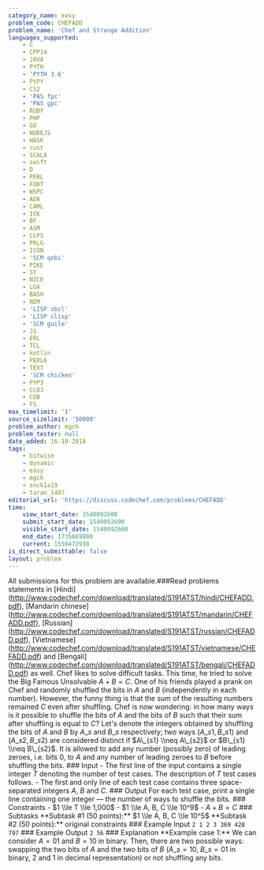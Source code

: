 ```yaml
---
category_name: easy
problem_code: CHEFADD
problem_name: 'Chef and Strange Addition'
languages_supported:
    - C
    - CPP14
    - JAVA
    - PYTH
    - 'PYTH 3.6'
    - PYPY
    - CS2
    - 'PAS fpc'
    - 'PAS gpc'
    - RUBY
    - PHP
    - GO
    - NODEJS
    - HASK
    - rust
    - SCALA
    - swift
    - D
    - PERL
    - FORT
    - WSPC
    - ADA
    - CAML
    - ICK
    - BF
    - ASM
    - CLPS
    - PRLG
    - ICON
    - 'SCM qobi'
    - PIKE
    - ST
    - NICE
    - LUA
    - BASH
    - NEM
    - 'LISP sbcl'
    - 'LISP clisp'
    - 'SCM guile'
    - JS
    - ERL
    - TCL
    - kotlin
    - PERL6
    - TEXT
    - 'SCM chicken'
    - PYP3
    - CLOJ
    - COB
    - FS
max_timelimit: '1'
source_sizelimit: '50000'
problem_author: mgch
problem_tester: null
date_added: 16-10-2018
tags:
    - bitwise
    - dynamic
    - easy
    - mgch
    - snck1a19
    - taran_1407
editorial_url: 'https://discuss.codechef.com/problems/CHEFADD'
time:
    view_start_date: 1540092600
    submit_start_date: 1540092600
    visible_start_date: 1540092600
    end_date: 1735669800
    current: 1559472938
is_direct_submittable: false
layout: problem
---
```

All submissions for this problem are available.\###Read problems statements in \[Hindi\](http://www.codechef.com/download/translated/S191ATST/hindi/CHEFADD.pdf), \[Mandarin chinese\](http://www.codechef.com/download/translated/S191ATST/mandarin/CHEFADD.pdf), \[Russian\](http://www.codechef.com/download/translated/S191ATST/russian/CHEFADD.pdf), \[Vietnamese\](http://www.codechef.com/download/translated/S191ATST/vietnamese/CHEFADD.pdf) and \[Bengali\](http://www.codechef.com/download/translated/S191ATST/bengali/CHEFADD.pdf) as well. Chef likes to solve difficult tasks. This time, he tried to solve the Big Famous Unsolvable $A+B=C$. One of his friends played a prank on Chef and randomly shuffled the bits in $A$ and $B$ (independently in each number). However, the funny thing is that the sum of the resulting numbers remained $C$ even after shuffling. Chef is now wondering: in how many ways is it possible to shuffle the bits of $A$ and the bits of $B$ such that their sum after shuffling is equal to $C$? Let's denote the integers obtained by shuffling the bits of $A$ and $B$ by $A\_s$ and $B\_s$ respectively; two ways $(A\_{s1}, B\_{s1})$ and $(A\_{s2}, B\_{s2})$ are considered distinct if $A\_{s1} \\neq A\_{s2}$ or $B\_{s1} \\neq B\_{s2}$. It is allowed to add any number (possibly zero) of leading zeroes, i.e. bits $0$, to $A$ and any number of leading zeroes to $B$ before shuffling the bits. ### Input - The first line of the input contains a single integer $T$ denoting the number of test cases. The description of $T$ test cases follows. - The first and only line of each test case contains three space-separated integers $A$, $B$ and $C$. ### Output For each test case, print a single line containing one integer — the number of ways to shuffle the bits. ### Constraints - $1 \\le T \\le 1,000$ - $1 \\le A, B, C \\le 10^9$ - $A+B = C$ ### Subtasks \*\*Subtask #1 (50 points):\*\* $1 \\le A, B, C \\le 10^5$ \*\*Subtask #2 (50 points):\*\* original constraints ### Example Input ``` 2 1 2 3 369 428 797 ``` ### Example Output ``` 2 56 ``` ### Explanation \*\*Example case 1:\*\* We can consider $A=01$ and $B=10$ in binary. Then, there are two possible ways: swapping the two bits of $A$ and the two bits of $B$ ($A\_s=10$, $B\_s=01$ in binary, $2$ and $1$ in decimal representation) or not shuffling any bits.
